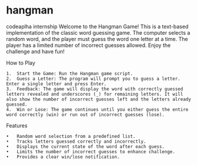 # hangman
codeaplha internship
Welcome to the Hangman Game! This is a text-based implementation of the classic word guessing game. The computer selects a random word, and the player must guess the word one letter at a time. The player has a limited number of incorrect guesses allowed. Enjoy the challenge and have fun!

How to Play

	1.	Start the Game: Run the Hangman game script.
	2.	Guess a Letter: The program will prompt you to guess a letter. Enter a single letter and press Enter.
	3.	Feedback: The game will display the word with correctly guessed letters revealed and underscores (_) for remaining letters. It will also show the number of incorrect guesses left and the letters already guessed.
	4.	Win or Lose: The game continues until you either guess the entire word correctly (win) or run out of incorrect guesses (lose).

Features

	•	Random word selection from a predefined list.
	•	Tracks letters guessed correctly and incorrectly.
	•	Displays the current state of the word after each guess.
	•	Limits the number of incorrect guesses to enhance challenge.
	•	Provides a clear win/lose notification.
